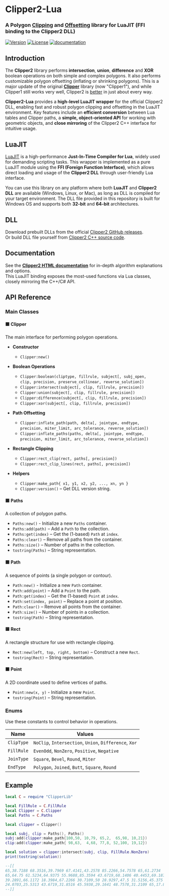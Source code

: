 # Clipper2-Lua

### A Polygon <a href="https://en.wikipedia.org/wiki/Clipping_(computer_graphics)">Clipping</a> and <a href="https://en.wikipedia.org/wiki/Parallel_curve">Offsetting</a> library for LuaJIT (FFI binding to the Clipper2 DLL)<br>

[![Version](https://img.shields.io/badge/Version-1.5.4-purple.svg)](https://github.com/AngusJohnson/Clipper2/releases)
[![License](https://img.shields.io/badge/License-Boost_1.0-lightblue.svg)](https://www.boost.org/LICENSE_1_0.txt)
[![documentation](https://user-images.githubusercontent.com/5280692/187832279-b2a43890-da80-4888-95fe-793f092be372.svg)](https://www.angusj.com/clipper2/Docs/Overview.htm)

## Introduction

The <b>Clipper2</b> library performs **intersection**, **union**, **difference** and **XOR** boolean operations on both simple and complex polygons. It also performs customizable polygon offsetting (inflating or shrinking polygons). This is a major update of the original <a href="https://sourceforge.net/projects/polyclipping/"><b>Clipper</b></a> library (now "Clipper1"), and while Clipper1 still works very well, Clipper2 is [better](https://www.angusj.com/clipper2/Docs/Changes.htm) in just about every way.

**Clipper2-Lua** provides a **high-level LuaJIT wrapper** for the official Clipper2 DLL, enabling fast and robust polygon clipping and offsetting in the LuaJIT environment. Key features include an **efficient conversion** between Lua tables and Clipper paths, a **simple, object-oriented API** for working with geometric objects, and **close mirroring** of the Clipper2 C++ interface for intuitive usage.

## LuaJIT

[LuaJIT](https://luajit.org/) is a high-performance **Just-In-Time Compiler for Lua**, widely used for demanding scripting tasks. This wrapper is implemented as a pure LuaJIT module using the **FFI (Foreign Function Interface)**, which allows direct loading and usage of the **Clipper2 DLL** through user-friendly Lua interface.

You can use this library on any platform where both **LuaJIT** and **Clipper2 DLL** are available (Windows, Linux, or Mac), as long as DLL is compiled for your target environment. The DLL file provided in this repository is built for Windows OS and supports both **32-bit** and **64-bit** architectures.

## DLL

Download prebuilt DLLs from the official [Clipper2 GitHub releases](https://github.com/AngusJohnson/Clipper2/releases).  
Or build DLL file yourself from [Clipper2 C++ source code](https://github.com/AngusJohnson/Clipper2).

## Documentation

See the **[Clipper2 HTML documentation](https://www.angusj.com/clipper2/Docs/Overview.htm)** for in-depth algorithm explanations and options.  
This LuaJIT binding exposes the most-used functions via Lua classes, closely mirroring the C++/C# API.

## API Reference

### Main Classes

#### 🟪 Clipper

The main interface for performing polygon operations.

- **Constructor**
  - `Clipper:new()`

- **Boolean Operations**
  - `Clipper:boolean(cliptype, fillrule, subject[, subj_open, `  
      `clip, precision, preserve_collinear, reverse_solution])`  
  - `Clipper:intersect(subject[, clip, fillrule, precision])`  
  - `Clipper:union(subject[, clip, fillrule, precision])`  
  - `Clipper:difference(subject[, clip, fillrule, precision])`  
  - `Clipper:xor(subject[, clip, fillrule, precision])`

- **Path Offsetting**
  - `Clipper:inflate_path(path, delta[, jointype, endtype, `  
    `precision, miter_limit, arc_tolerance, reverse_solution])`  
  - `Clipper:inflate_paths(paths, delta[, jointype, endtype, `  
    `precision, miter_limit, arc_tolerance, reverse_solution])`

- **Rectangle Clipping**
  - `Clipper:rect_clip(rect, paths[, precision])`  
  - `Clipper:rect_clip_lines(rect, paths[, precision])`

- **Helpers**
  - `Clipper:make_path{ x1, y1, x2, y2, ..., xn, yn }`  
  - `Clipper:version()` – Get DLL version string.

#### 🟦 Paths

A collection of polygon paths.

- `Paths:new()` - Initialize a new `Paths` container.
- `Paths:add(path)` – Add a `Path` to the collection.
- `Paths:get(index)` – Get the (1-based) `Path` at `index`.
- `Paths:clear()` – Remove all paths from the container.
- `Paths:size()` – Number of paths in the collection.
- `tostring(Paths)` – String representation.

#### 🟩 Path

A sequence of points (a single polygon or contour).

- `Path:new()` - Initialize a new `Path` container.
- `Path:add(point)` – Add a `Point` to the path.
- `Path:get(index)` – Get the (1-based) `Point` at `index`.
- `Path:set(index, point)` – Replace a point at position.
- `Path:clear()` – Remove all points from the container.
- `Path:size()` – Number of points in a collection.
- `tostring(Path)` – String representation.

#### 🟨 Rect

A rectangle structure for use with rectangle clipping.

- `Rect:new(left, top, right, bottom)` – Construct a new `Rect`.
- `tostring(Rect)` – String representation.

#### 🟧 Point

A 2D coordinate used to define vertices of paths.

- `Point:new(x, y)` - Initialize a new `Point`.
- `tostring(Point)` – String representation.

### Enums

Use these constants to control behavior in operations.

| Name         | Values                                                                                           |
| ------------ | ----------------------------------------------------------------------------------------------- |
| `ClipType`   | `NoClip`, `Intersection`, `Union`, `Difference`, `Xor`                                          |
| `FillRule`   | `EvenOdd`, `NonZero`, `Positive`, `Negative`                                                    |
| `JoinType`   | `Square`, `Bevel`, `Round`, `Miter`                                                             |
| `EndType`    | `Polygon`, `Joined`, `Butt`, `Square`, `Round`  

## Example

```lua
local C = require "ClipperLib"

local FillRule = C.FillRule
local Clipper = C.Clipper
local Paths = C.Paths

local clipper = Clipper()

local subj, clip = Paths(), Paths()
subj:add(clipper:make_path{100,50, 10,79, 65,2,  65,98, 10,21})
clip:add(clipper:make_path{ 98,63,  4,68, 77,8, 52,100, 19,12})

local solution = clipper:intersect(subj, clip, FillRule.NonZero)
print(tostring(solution))

--[[
65,38.7188 68.3516,39.7969 67.4141,43.2578 85.2266,54.7578 65,61.2734
65,64.75 61.5234,64.9375 55.9688,85.3594 43.6719,68.1406 40.4453,69.1875
39.2891,66.1172 18.3984,67.2266 30.7109,50 28.9297,47.5 31.5156,45.375
24.0703,25.5313 43.6719,31.8516 45.5938,29.1641 48.7578,31.2109 65,17.8594
--]]